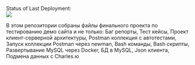 Status of Last Deployment:<br>
<img src="https://github.com/zubik62/Test/workflows/TestActions/badge.svg?branch=main"><br>

В этом репозитории собраны файлы финального проекта по тестированию демо сайта и не только:
Баг репорты,
Тест кейсы,
Проект клиент-серверной архитектуры,
Postman коллекция с автотестами,
Запуск коллекции Postman через newman,
Bash команды,
Bash скрипты,
Развертывание MySQL через Docker,
БД в MySQL,
Json клиента,
Подмена данных с Charles.ю

